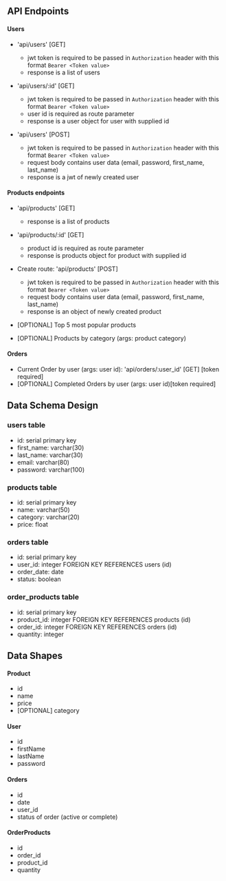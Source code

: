 ## API Endpoints

#### Users

- 'api/users' [GET]

  - jwt token is required to be passed in `Authorization` header with this format `Bearer <Token value>`
  - response is a list of users

- 'api/users/:id' [GET]
  - jwt token is required to be passed in `Authorization` header with this format `Bearer <Token value>`
  - user id is required as route parameter
  - response is a user object for user with supplied id
- 'api/users' [POST]
  - jwt token is required to be passed in `Authorization` header with this format `Bearer <Token value>`
  - request body contains user data (email, password, first_name, last_name)
  - response is a jwt of newly created user

#### Products endpoints

- 'api/products' [GET]

  - response is a list of products

- 'api/products/:id' [GET]

  - product id is required as route parameter
  - response is products object for product with supplied id

- Create route: 'api/products' [POST]
  - jwt token is required to be passed in `Authorization` header with this format `Bearer <Token value>`
  - request body contains user data (email, password, first_name, last_name)
  - response is an object of newly created product
- [OPTIONAL] Top 5 most popular products
- [OPTIONAL] Products by category (args: product category)

#### Orders

- Current Order by user (args: user id): 'api/orders/:user_id' [GET] [token required]
- [OPTIONAL] Completed Orders by user (args: user id)[token required]

## Data Schema Design

### users table

- id: serial primary key
- first_name: varchar(30)
- last_name: varchar(30)
- email: varchar(80)
- password: varchar(100)

### products table

- id: serial primary key
- name: varchar(50)
- category: varchar(20)
- price: float

### orders table

- id: serial primary key
- user_id: integer FOREIGN KEY REFERENCES users (id)
- order_date: date
- status: boolean

### order_products table

- id: serial primary key
- product_id: integer FOREIGN KEY REFERENCES products (id)
- order_id: integer FOREIGN KEY REFERENCES orders (id)
- quantity: integer

## Data Shapes

#### Product

- id
- name
- price
- [OPTIONAL] category

#### User

- id
- firstName
- lastName
- password

#### Orders

- id
- date
- user_id
- status of order (active or complete)

#### OrderProducts

- id
- order_id
- product_id
- quantity
